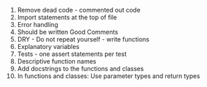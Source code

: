 1. Remove dead code - commented out code
2. Import statements at the top of file
3. Error handling
4. Should be written Good Comments
5. DRY - Do not repeat yourself - write functions 
6. Explanatory variables
7. Tests - one assert statements per test
8. Descriptive function names
9. Add docstrings to the functions and classes
10. In functions and classes: Use parameter types and return types 

